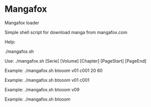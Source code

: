 Mangafox
========

Mangafox loader

Simple shell script for download manga from mangafox.com


Help:

./mangafox.sh 

Use: ./mangafox.sh [Serie] [Volume] [Chapter] [PageStart] [PageEnd]

Example: ./mangafox.sh btooom v01 c001 20 60

Example: ./mangafox.sh btooom v01 c001

Example: ./mangafox.sh btooom v09

Example: ./mangafox.sh btooom
